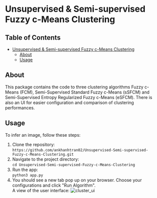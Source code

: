 # Unsupervised & Semi-supervised Fuzzy c-Means Clustering <a name="fcm"></a>

## Table of Contents
* [Unsupervised & Semi-supervised Fuzzy c-Means Clustering](#fcm)
	* [About](#about)
	* [Usage](#usage)


## About <a name="about"></a>

This package contains the code to three clustering algorithms Fuzzy c-Means (FCM), Semi-Supervised Standard Fuzzy c-Means (sSFCM) and  Semi-Supervised Entropy Regularized Fuzzy c-Means (eSFCM). There is also an UI for easier configuration and comparison of clustering performances.

## Usage <a name="usage"></a>
To infer an image, follow these steps:

1. Clone the repository:\
   ```https://github.com/ankhanhtran02/Unsupervised-Semi-supervised-Fuzzy-c-Means-Clustering.git```
2. Navigate to the project directory:\
   ```cd Unsupervised-Semi-supervised-Fuzzy-c-Means-Clustering```
3. Run the app:\
   ```python3 app.py```
4. You should see a new tab pop up on your browser. Choose your configurations and click "Run Algorithm".\
   A view of the user interface:
   ![cluster_ui](assets/cluster_ui.png)
   

